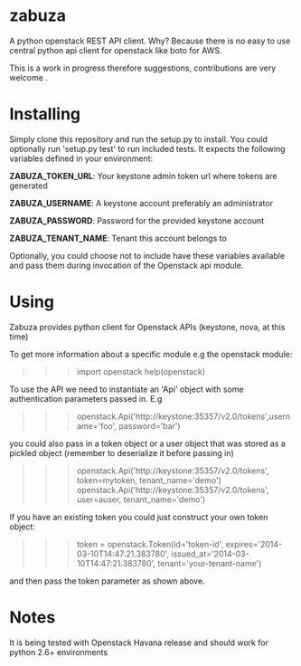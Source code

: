 zabuza
======
A python openstack REST API client. Why? Because there is no easy to use
central python api client for openstack like boto for AWS.

This is a work in progress therefore suggestions, contributions are very
welcome .

Installing
===========
Simply clone this repository and run the setup.py to install. You could
optionally run 'setup.py test' to run included tests. It expects the following
variables defined in your environment: 

**ZABUZA_TOKEN_URL**: Your keystone admin token url where tokens are generated

**ZABUZA_USERNAME**: A keystone account preferably an administrator

**ZABUZA_PASSWORD**: Password for the provided keystone account

**ZABUZA_TENANT_NAME**: Tenant this account belongs to

Optionally, you could choose not to include have these variables available and
pass them during invocation of the Openstack api module.

Using
=====
Zabuza provides python client for Openstack APIs (keystone, nova, at this time)

To get more information about a specific module e.g the openstack module:

>>> import openstack
>>> help(openstack)

To use the API we need to instantiate an 'Api' object with some authentication
parameters passed in. E.g

>>> openstack.Api('http://keystone:35357/v2.0/tokens',username='foo', password='bar')

you could also pass in a token object or a user object that was stored as a
pickled object (remember to deserialize it before passing in)

>>> openstack.Api('http://keystone:35357/v2.0/tokens', token=mytoken,
>>>               tenant_name='demo')
>>> openstack.Api('http://keystone:35357/v2.0/tokens', user=auser,
>>>               tenant_name='demo')

If you have an existing token you could just construct your own token object:

>>> token = openstack.Token(id='token-id',
>>>                         expires='2014-03-10T14:47:21.383780',
>>>                         issued_at='2014-03-10T14:47:21.383780',
>>>                         tenant='your-tenant-name')

and then pass the token parameter as shown above.

Notes
=========
It is being tested with Openstack Havana release and should work for python
2.6+ environments
